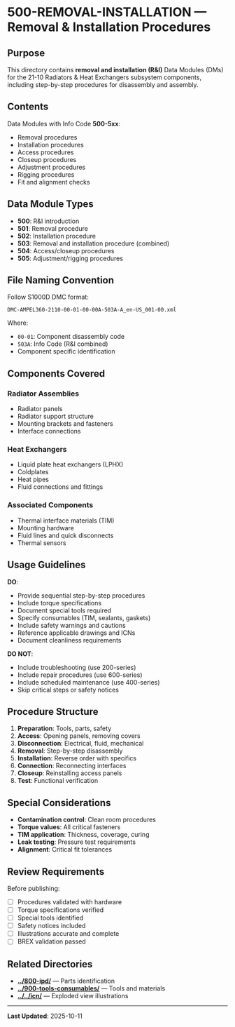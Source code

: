 # 500-REMOVAL-INSTALLATION — Removal & Installation Procedures

## Purpose

This directory contains **removal and installation (R&I)** Data Modules (DMs) for the 21-10 Radiators & Heat Exchangers subsystem components, including step-by-step procedures for disassembly and assembly.

## Contents

Data Modules with Info Code **500-5xx**:
- Removal procedures
- Installation procedures
- Access procedures
- Closeup procedures
- Adjustment procedures
- Rigging procedures
- Fit and alignment checks

## Data Module Types

- **500**: R&I introduction
- **501**: Removal procedure
- **502**: Installation procedure
- **503**: Removal and installation procedure (combined)
- **504**: Access/closeup procedures
- **505**: Adjustment/rigging procedures

## File Naming Convention

Follow S1000D DMC format:
```
DMC-AMPEL360-2110-00-01-00-00A-503A-A_en-US_001-00.xml
```

Where:
- `00-01`: Component disassembly code
- `503A`: Info Code (R&I combined)
- Component specific identification

## Components Covered

### Radiator Assemblies
- Radiator panels
- Radiator support structure
- Mounting brackets and fasteners
- Interface connections

### Heat Exchangers
- Liquid plate heat exchangers (LPHX)
- Coldplates
- Heat pipes
- Fluid connections and fittings

### Associated Components
- Thermal interface materials (TIM)
- Mounting hardware
- Fluid lines and quick disconnects
- Thermal sensors

## Usage Guidelines

**DO**:
- Provide sequential step-by-step procedures
- Include torque specifications
- Document special tools required
- Specify consumables (TIM, sealants, gaskets)
- Include safety warnings and cautions
- Reference applicable drawings and ICNs
- Document cleanliness requirements

**DO NOT**:
- Include troubleshooting (use 200-series)
- Include repair procedures (use 600-series)
- Include scheduled maintenance (use 400-series)
- Skip critical steps or safety notices

## Procedure Structure

1. **Preparation**: Tools, parts, safety
2. **Access**: Opening panels, removing covers
3. **Disconnection**: Electrical, fluid, mechanical
4. **Removal**: Step-by-step disassembly
5. **Installation**: Reverse order with specifics
6. **Connection**: Reconnecting interfaces
7. **Closeup**: Reinstalling access panels
8. **Test**: Functional verification

## Special Considerations

- **Contamination control**: Clean room procedures
- **Torque values**: All critical fasteners
- **TIM application**: Thickness, coverage, curing
- **Leak testing**: Pressure test requirements
- **Alignment**: Critical fit tolerances

## Review Requirements

Before publishing:
- [ ] Procedures validated with hardware
- [ ] Torque specifications verified
- [ ] Special tools identified
- [ ] Safety notices included
- [ ] Illustrations accurate and complete
- [ ] BREX validation passed

## Related Directories

- **[../800-ipd/](../800-ipd/)** — Parts identification
- **[../900-tools-consumables/](../900-tools-consumables/)** — Tools and materials
- **[../../icn/](../../icn/)** — Exploded view illustrations

---

**Last Updated**: 2025-10-11
